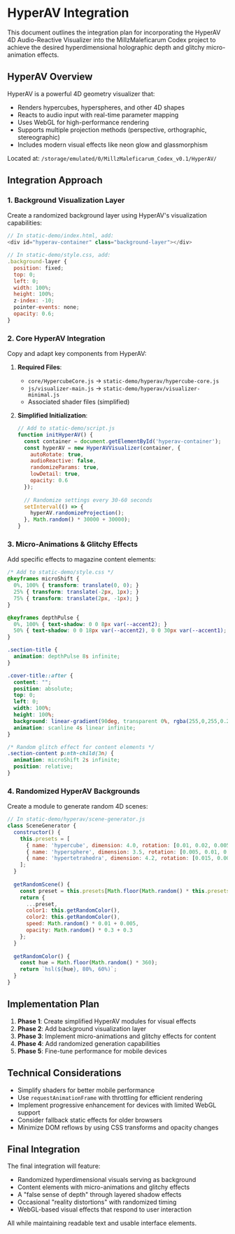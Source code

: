 # HyperAV Integration

This document outlines the integration plan for incorporating the HyperAV 4D Audio-Reactive Visualizer into the MillzMaleficarum Codex project to achieve the desired hyperdimensional holographic depth and glitchy micro-animation effects.

## HyperAV Overview

HyperAV is a powerful 4D geometry visualizer that:
- Renders hypercubes, hyperspheres, and other 4D shapes
- Reacts to audio input with real-time parameter mapping
- Uses WebGL for high-performance rendering
- Supports multiple projection methods (perspective, orthographic, stereographic)
- Includes modern visual effects like neon glow and glassmorphism

Located at: `/storage/emulated/0/MillzMaleficarum_Codex_v0.1/HyperAV/`

## Integration Approach

### 1. Background Visualization Layer

Create a randomized background layer using HyperAV's visualization capabilities:

```javascript
// In static-demo/index.html, add:
<div id="hyperav-container" class="background-layer"></div>

// In static-demo/style.css, add:
.background-layer {
  position: fixed;
  top: 0;
  left: 0;
  width: 100%;
  height: 100%;
  z-index: -10;
  pointer-events: none;
  opacity: 0.6;
}
```

### 2. Core HyperAV Integration

Copy and adapt key components from HyperAV:

1. **Required Files**:
   - `core/HypercubeCore.js` → `static-demo/hyperav/hypercube-core.js`
   - `js/visualizer-main.js` → `static-demo/hyperav/visualizer-minimal.js`
   - Associated shader files (simplified)

2. **Simplified Initialization**:
   ```javascript
   // Add to static-demo/script.js
   function initHyperAV() {
     const container = document.getElementById('hyperav-container');
     const hyperAV = new HyperAVVisualizer(container, {
       autoRotate: true,
       audioReactive: false,
       randomizeParams: true,
       lowDetail: true,
       opacity: 0.6
     });
     
     // Randomize settings every 30-60 seconds
     setInterval(() => {
       hyperAV.randomizeProjection();
     }, Math.random() * 30000 + 30000);
   }
   ```

### 3. Micro-Animations & Glitchy Effects

Add specific effects to magazine content elements:

```css
/* Add to static-demo/style.css */
@keyframes microShift {
  0%, 100% { transform: translate(0, 0); }
  25% { transform: translate(-2px, 1px); }
  75% { transform: translate(2px, -1px); }
}

@keyframes depthPulse {
  0%, 100% { text-shadow: 0 0 8px var(--accent2); }
  50% { text-shadow: 0 0 18px var(--accent2), 0 0 30px var(--accent1); }
}

.section-title {
  animation: depthPulse 8s infinite;
}

.cover-title::after {
  content: "";
  position: absolute;
  top: 0;
  left: 0;
  width: 100%;
  height: 100%;
  background: linear-gradient(90deg, transparent 0%, rgba(255,0,255,0.2) 50%, transparent 100%);
  animation: scanline 4s linear infinite;
}

/* Random glitch effect for content elements */
.section-content p:nth-child(3n) {
  animation: microShift 2s infinite;
  position: relative;
}
```

### 4. Randomized HyperAV Backgrounds

Create a module to generate random 4D scenes:

```javascript
// In static-demo/hyperav/scene-generator.js
class SceneGenerator {
  constructor() {
    this.presets = [
      { name: 'hypercube', dimension: 4.0, rotation: [0.01, 0.02, 0.005, 0.015] },
      { name: 'hypersphere', dimension: 3.5, rotation: [0.005, 0.01, 0.02, 0.005] },
      { name: 'hypertetrahedra', dimension: 4.2, rotation: [0.015, 0.005, 0.01, 0.02] }
    ];
  }
  
  getRandomScene() {
    const preset = this.presets[Math.floor(Math.random() * this.presets.length)];
    return {
      ...preset,
      color1: this.getRandomColor(),
      color2: this.getRandomColor(),
      speed: Math.random() * 0.01 + 0.005,
      opacity: Math.random() * 0.3 + 0.3
    };
  }
  
  getRandomColor() {
    const hue = Math.floor(Math.random() * 360);
    return `hsl(${hue}, 80%, 60%)`;
  }
}
```

## Implementation Plan

1. **Phase 1**: Create simplified HyperAV modules for visual effects
2. **Phase 2**: Add background visualization layer
3. **Phase 3**: Implement micro-animations and glitchy effects for content
4. **Phase 4**: Add randomized generation capabilities
5. **Phase 5**: Fine-tune performance for mobile devices

## Technical Considerations

- Simplify shaders for better mobile performance
- Use `requestAnimationFrame` with throttling for efficient rendering
- Implement progressive enhancement for devices with limited WebGL support
- Consider fallback static effects for older browsers
- Minimize DOM reflows by using CSS transforms and opacity changes

## Final Integration

The final integration will feature:
- Randomized hyperdimensional visuals serving as background
- Content elements with micro-animations and glitchy effects
- A "false sense of depth" through layered shadow effects
- Occasional "reality distortions" with randomized timing
- WebGL-based visual effects that respond to user interaction

All while maintaining readable text and usable interface elements.